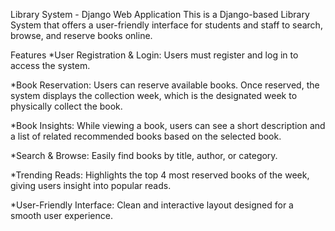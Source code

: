 Library System - Django Web Application
This is a Django-based Library System that offers a user-friendly interface for students and staff to search, browse, and reserve books online.

Features
*User Registration & Login: Users must register and log in to access the system.

*Book Reservation: Users can reserve available books. Once reserved, the system displays the collection week, which is the designated week to physically collect the book.

*Book Insights: While viewing a book, users can see a short description and a list of related recommended books based on the selected book.

*Search & Browse: Easily find books by title, author, or category.

*Trending Reads: Highlights the top 4 most reserved books of the week, giving users insight into popular reads.

*User-Friendly Interface: Clean and interactive layout designed for a smooth user experience.
